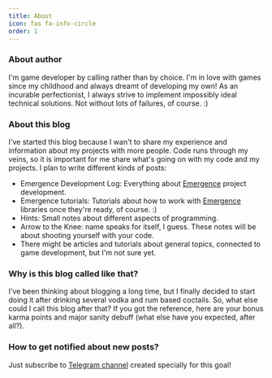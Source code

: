 ```yaml
---
title: About
icon: fas fa-info-circle
order: 1
---
```


### About author

I'm game developer by calling rather than by choice.
I'm in love with games since my childhood and always dreamt of developing my own! 
As an incurable perfectionist, I always strive to implement impossibly ideal technical solutions. 
Not without lots of failures, of course. :)

### About this blog

I've started this blog because I wan't to share my experience and information about my projects with more people.
Code runs through my veins, so it is important for me share what's going on with my code and my projects. 
I plan to write different kinds of posts:

- Emergence Development Log: Everything about [Emergence](https://github.com/KonstantinTomashevich/Emergence) project
  development.
- Emergence tutorials: Tutorials about how to work with [Emergence](https://github.com/KonstantinTomashevich/Emergence)
  libraries once they're ready, of course. :)
- Hints: Small notes about different aspects of programming.
- Arrow to the Knee: name speaks for itself, I guess. These notes will be about shooting yourself with your code.
- There might be articles and tutorials about general topics, connected to game development, but I'm not sure yet.

### Why is this blog called like that?

I've been thinking about blogging a long time, but I finally decided to start doing it after drinking several vodka and 
rum based coctails. 
So, what else could I call this blog after that? 
If you got the reference, here are your bonus karma points and major sanity debuff 
(what else have you expected, after all?).

### How to get notified about new posts?

Just subscribe to [Telegram channel](https://t.me/WhatKindOfDevAreYou) created specially for this goal!
